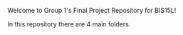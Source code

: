 Welcome to Group 1's Final Project Repository for BIS15L!

In this repository there are 4 main folders.
